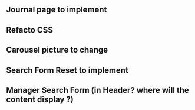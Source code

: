 ## Journal page to implement

## Refacto CSS

## Carousel picture to change

## Search Form Reset to implement

## Manager Search Form (in Header? where will the content display ?)
